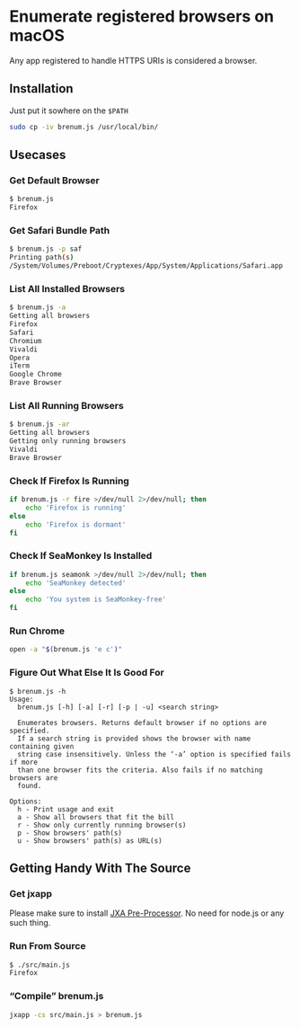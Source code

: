 # Enumerate registered browsers on macOS
Any app registered to handle HTTPS URIs is considered a browser.

## Installation
Just put it sowhere on the `$PATH`
```bash
sudo cp -iv brenum.js /usr/local/bin/
```
## Usecases
### Get Default Browser
```bash
$ brenum.js
Firefox
```
### Get Safari Bundle Path
```bash
$ brenum.js -p saf
Printing path(s)
/System/Volumes/Preboot/Cryptexes/App/System/Applications/Safari.app
```
### List All Installed Browsers
```bash
$ brenum.js -a
Getting all browsers
Firefox
Safari
Chromium
Vivaldi
Opera
iTerm
Google Chrome
Brave Browser
```
### List All Running Browsers
```bash
$ brenum.js -ar
Getting all browsers
Getting only running browsers
Vivaldi
Brave Browser
```
### Check If Firefox Is Running
```bash
if brenum.js -r fire >/dev/null 2>/dev/null; then
    echo 'Firefox is running'
else
    echo 'Firefox is dormant'
fi
```
### Check If SeaMonkey Is Installed
```bash
if brenum.js seamonk >/dev/null 2>/dev/null; then
    echo 'SeaMonkey detected'
else
    echo 'You system is SeaMonkey-free'
fi
```
### Run Chrome
```bash
open -a "$(brenum.js 'e c')"
```
### Figure Out What Else It Is Good For
```
$ brenum.js -h
Usage:
  brenum.js [-h] [-a] [-r] [-p | -u] <search string>

  Enumerates browsers. Returns default browser if no options are specified.
  If a search string is provided shows the browser with name containing given
  string case insensitively. Unless the ‘-a’ option is specified fails if more
  than one browser fits the criteria. Also fails if no matching browsers are
  found.

Options:
  h - Print usage and exit
  a - Show all browsers that fit the bill
  r - Show only currently running browser(s)
  p - Show browsers' path(s)
  u - Show browsers' path(s) as URL(s)
```
## Getting Handy With The Source
### Get jxapp
Please make sure to install [JXA Pre-Processor](https://github.com/optimistiCli/jxapp). No need for node.js or any such thing.
### Run From Source
```bash
$ ./src/main.js 
Firefox
```
### “Compile” brenum.js
```bash
jxapp -cs src/main.js > brenum.js
```

